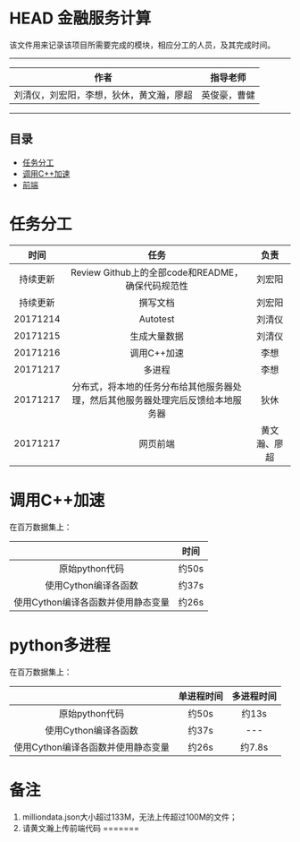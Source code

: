 HEAD
金融服务计算
===
该文件用来记录该项目所需要完成的模块，相应分工的人员，及其完成时间。


****
	
|作者|指导老师|
|---|---|
|刘清仪，刘宏阳，李想，狄休，黄文瀚，廖超|英俊豪，曹健|


****
## 目录
* [任务分工](#任务分工)
* [调用C++加速](#调用C++加速)
* [前端](#前端)

# 任务分工
| 时间  | 任务| 负责 |
| :----------: | :-----------:| :-----------:|
| 持续更新   | Review Github上的全部code和README，确保代码规范性   | 刘宏阳 |
| 持续更新  | 撰写文档   | 刘宏阳 |
|20171214 | Autotest|刘清仪|
| 20171215| 生成大量数据|刘清仪|
|20171216 |调用C++加速 |李想|
| 20171217| 多进程|李想|
| 20171217| 分布式，将本地的任务分布给其他服务器处理，然后其他服务器处理完后反馈给本地服务器|狄休|
|20171217 |网页前端 |黄文瀚、廖超|

# 调用C++加速
<!--  -->在百万数据集上：
|      | 时间| 
| :----------: | :-----------:| 
|原始python代码|约50s|
|使用Cython编译各函数|约37s|
|使用Cython编译各函数并使用静态变量|约26s|

# python多进程
<!--  -->在百万数据集上：
|      | 单进程时间| 多进程时间|
| :----------: | :-----------:| :-----------:|
|原始python代码|约50s|约13s|
|使用Cython编译各函数|约37s|---|
|使用Cython编译各函数并使用静态变量|约26s|约7.8s|

# 备注
1. milliondata.json大小超过133M，无法上传超过100M的文件；
2. 请黄文瀚上传前端代码
=======

